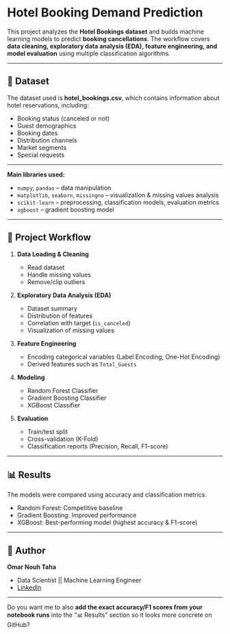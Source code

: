 # Hotel Booking Demand Prediction

This project analyzes the **Hotel Bookings dataset** and builds machine learning models to predict **booking cancellations**. The workflow covers **data cleaning, exploratory data analysis (EDA), feature engineering, and model evaluation** using multiple classification algorithms.

---

## 📂 Dataset

The dataset used is **hotel\_bookings.csv**, which contains information about hotel reservations, including:

* Booking status (canceled or not)
* Guest demographics
* Booking dates
* Distribution channels
* Market segments
* Special requests

---


**Main libraries used:**

* `numpy`, `pandas` – data manipulation
* `matplotlib`, `seaborn`, `missingno` – visualization & missing values analysis
* `scikit-learn` – preprocessing, classification models, evaluation metrics
* `xgboost` – gradient boosting model

---

## 🧾 Project Workflow

1. **Data Loading & Cleaning**

   * Read dataset
   * Handle missing values
   * Remove/clip outliers

2. **Exploratory Data Analysis (EDA)**

   * Dataset summary
   * Distribution of features
   * Correlation with target (`is_canceled`)
   * Visualization of missing values

3. **Feature Engineering**

   * Encoding categorical variables (Label Encoding, One-Hot Encoding)
   * Derived features such as `Total_Guests`

4. **Modeling**

   * Random Forest Classifier
   * Gradient Boosting Classifier
   * XGBoost Classifier

5. **Evaluation**

   * Train/test split
   * Cross-validation (K-Fold)
   * Classification reports (Precision, Recall, F1-score)

---

## 📊 Results

The models were compared using accuracy and classification metrics.

* Random Forest: Competitive baseline
* Gradient Boosting: Improved performance
* XGBoost: Best-performing model (highest accuracy & F1-score)

---



## 📌 Author

**Omar Nouh Taha**

* Data Scientist || Machine Learning Engineer
* [LinkedIn](https://www.linkedin.com/in/omar-nouh-taha)

---

Do you want me to also **add the exact accuracy/F1 scores from your notebook runs** into the “📊 Results” section so it looks more concrete on GitHub?

